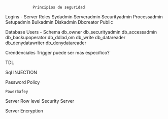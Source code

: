 				Principios de seguridad 
Logins - Server Roles
	Sydadmin
	Serveradmin
	Securityadmin
	Processadmin
	Setupadmin
	Bulkadmin
	Diskadmin
	Dbcreator
	Public

Database Users - Schema	
	db_owner
	db_securityadmin
	db_accessadmin
	db_backupoperator
	db_ddlad,om
	db_write
	db_datareader
	db_denydatawriter
	db_denydatareader 

Crendenciales
							Trigger puede ser mas especifico?

TDL

Sql INJECTION

Password Policy

	PowerSafey

Server Row level Security
Server 

Server Encryption
 


